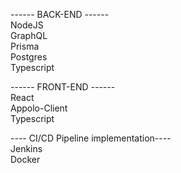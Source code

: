 ------ BACK-END ------ \
NodeJS \
GraphQL \
Prisma \
Postgres \
Typescript 

------ FRONT-END ------ \
React \
Appolo-Client \
Typescript 

---- CI/CD Pipeline implementation---- \
Jenkins \
Docker 

